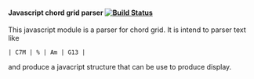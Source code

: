 #### Javascript chord grid parser [![Build Status](https://travis-ci.org/rsilve/chords-grid-jison.svg?branch=master)](https://travis-ci.org/rsilve/chords-grid-jison)

This javascript module is a parser for chord grid.
It is intend to parser text like 

	| C7M | % | Am | G13 |
	
and produce a javacript structure that can be use to produce display. 